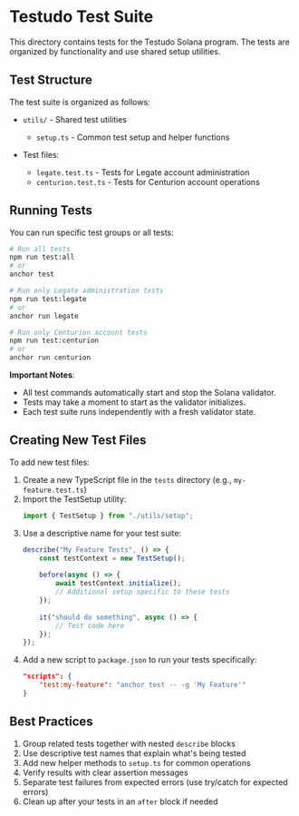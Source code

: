 # Testudo Test Suite

This directory contains tests for the Testudo Solana program. The tests are organized by functionality and use shared setup utilities.

## Test Structure

The test suite is organized as follows:

- `utils/` - Shared test utilities
  - `setup.ts` - Common test setup and helper functions

- Test files:
  - `legate.test.ts` - Tests for Legate account administration
  - `centurion.test.ts` - Tests for Centurion account operations

## Running Tests

You can run specific test groups or all tests:

```bash
# Run all tests
npm run test:all
# or 
anchor test

# Run only Legate administration tests
npm run test:legate
# or
anchor run legate

# Run only Centurion account tests
npm run test:centurion
# or
anchor run centurion
```

**Important Notes**: 
- All test commands automatically start and stop the Solana validator.
- Tests may take a moment to start as the validator initializes.
- Each test suite runs independently with a fresh validator state.

## Creating New Test Files

To add new test files:

1. Create a new TypeScript file in the `tests` directory (e.g., `my-feature.test.ts`)
2. Import the TestSetup utility:
   ```typescript
   import { TestSetup } from "./utils/setup";
   ```
3. Use a descriptive name for your test suite:
   ```typescript
   describe("My Feature Tests", () => {
       const testContext = new TestSetup();
       
       before(async () => {
           await testContext.initialize();
           // Additional setup specific to these tests
       });
       
       it("should do something", async () => {
           // Test code here
       });
   });
   ```
4. Add a new script to `package.json` to run your tests specifically:
   ```json
   "scripts": {
       "test:my-feature": "anchor test -- -g 'My Feature'"
   }
   ```

## Best Practices

1. Group related tests together with nested `describe` blocks
2. Use descriptive test names that explain what's being tested
3. Add new helper methods to `setup.ts` for common operations
4. Verify results with clear assertion messages
5. Separate test failures from expected errors (use try/catch for expected errors)
6. Clean up after your tests in an `after` block if needed 